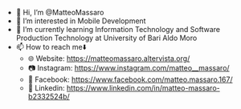 - 👋 Hi, I’m @MatteoMassaro
- 👀 I’m interested in Mobile Development
- 🌱 I’m currently learning Information Technology and Software Production Technology at University of Bari Aldo Moro
- 📫 How to reach me⬇️
     - 🌐 Website: https://matteomassaro.altervista.org/
     - 📷 Instagram: https://www.instagram.com/matteo__massaro/
     - 👥 Facebook: https://www.facebook.com/matteo.massaro.167/
     - 👔 Linkedin: https://www.linkedin.com/in/matteo-massaro-b2332524b/

<!---
MatteoMassaro/MatteoMassaro is a ✨ special ✨ repository because its `README.md` (this file) appears on your GitHub profile.
You can click the Preview link to take a look at your changes.
--->
